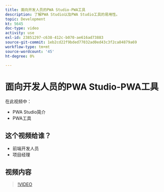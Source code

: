 ```yaml
---
title: 面向开发人员的PWA Studio-PWA工具
description: 了解PWA Studio以及PWA Studio工具的易用性。
topic: Development
kt: 5645
doc-type: video
activity: use
exl-id: 23851297-c638-412c-b070-ae616ad73883
source-git-commit: 1eb2cd22f9bded77032ad0ed43c3f2ca84879a69
workflow-type: tm+mt
source-wordcount: '45'
ht-degree: 0%

---
```


# 面向开发人员的PWA Studio-PWA工具

在此视频中：

- PWA Studio简介
- PWA工具

## 这个视频给谁？

- 前端开发人员
- 项目经理

## 视频内容

>[!VIDEO](https://video.tv.adobe.com/v/35716?quality=12&learn=on)

